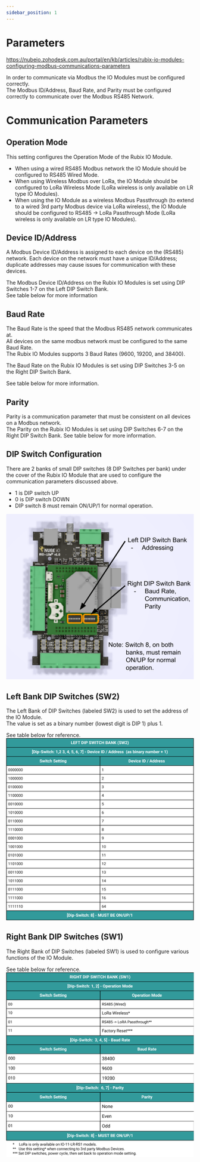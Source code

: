 ```yaml
---
sidebar_position: 1
---
```



# Parameters

https://nubeio.zohodesk.com.au/portal/en/kb/articles/rubix-io-modules-configuring-modbus-communications-parameters


In order to communicate via Modbus the IO Modules must be configured correctly.   
The Modbus ID/Address, Baud Rate, and Parity must be configured correctly to communicate over the Modbus RS485 Network. 



# Communication Parameters 

## Operation Mode

This setting configures the Operation Mode of the Rubix IO Module.
* When using a wired RS485 Modbus network the IO Module should be configured to RS485 Wired Mode.
* When using Wireless Modbus over LoRa, the IO Module should be configured to LoRa Wireless Mode (LoRa wireless is only available on LR type IO Modules).
* When using the IO Module as a wireless Modbus Passthrough (to extend to a wired 3rd party Modbus device via LoRa wireless), the IO Module should be configured to RS485 -> LoRa Passthrough Mode (LoRa wireless is only available on LR type IO Modules).


## Device ID/Address
A Modbus Device ID/Address is assigned to each device on the (RS485) network.  Each device on the network must have a unique ID/Address; duplicate addresses may cause issues for communication with these devices.

The Modbus Device ID/Address on the Rubix IO Modules is set using DIP Switches 1-7 on the Left DIP Switch Bank.  
See table below for more information

## Baud Rate
The Baud Rate is the speed that the Modbus RS485 network communicates at.  
All devices on the same modbus network must be configured to the same Baud Rate.  
The Rubix IO Modules supports 3 Baud Rates (9600, 19200, and 38400).

The Baud Rate on the Rubix IO Modules is set using DIP Switches 3-5 on the Right DIP Switch Bank.  

See table below for more information.

## Parity
Parity is a communication parameter that must be consistent on all devices on a Modbus network.  
The Parity on the Rubix IO Modules is set using DIP Switches 6-7 on the Right DIP Switch Bank.  See table below for more information.

## DIP Switch Configuration
There are 2 banks of small DIP switches (8 DIP Switches per bank) under the cover of the Rubix IO Module that are used to configure the communication parameters discussed above.

* 1 is DIP switch UP
* 0 is DIP switch DOWN
* DIP switch 8 must remain ON/UP/1 for normal operation.

![dips.png](img/dips.png)

## Left Bank DIP Switches (SW2)
The Left Bank of DIP Switches (labeled SW2) is used to set the address of the IO Module.  
The value is set as a binary number (lowest digit is DIP 1) plus 1.  

See table below for reference.  
![left-dip.png](img/left-dip.png)

## Right Bank DIP Switches (SW1)
The Right Bank of DIP Switches (labeled SW1) is used to configure various functions of the IO Module.  

See table below for reference.  
![right-dip.png](img/right-dip.png)